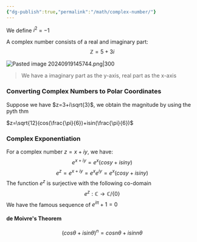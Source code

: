 ```yaml
---
{"dg-publish":true,"permalink":"/math/complex-number/"}
---
```


We define $i^2$ = $-1$

A complex number consists of a real and imaginary part:
$$\mathbb{Z} = 5+3i$$

![Pasted image 20240919145744.png|300](/img/user/Photos/Pasted%20image%2020240919145744.png)

> We have a imaginary part as the y-axis, real part as the x-axis

### Converting Complex Numbers to Polar Coordinates

Suppose we have $z=3+i\sqrt{3}$, we obtain the magnitude by using the pyth thm

$z=\sqrt{12}(cos(\frac{\pi}{6})+isin(\frac{\pi}{6})$


### Complex Exponentiation

For a complex number $z=x+iy$, we have:
$$e^{x+iy}=e^{x}(cosy+isiny)$$
$$e^{z}=e^{x+iy}=e^{x}e^{iy}=e^x(cosy+isiny)$$
The function $e^z$ is surjective with the following co-domain
$$e^z:\mathbb{C}\rightarrow\mathbb{C}/\{0\}$$
We have the famous sequence of $e^{i\pi}+1=0$


#### de Moivre's Theorem

$$(cos\theta + i sin\theta)^n=cosn\theta+isinn\theta$$
